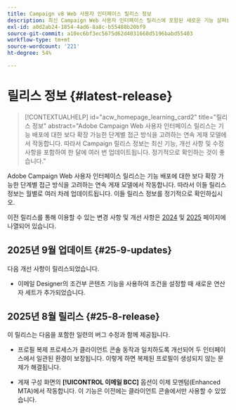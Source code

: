 ```yaml
---
title: Campaign v8 Web 사용자 인터페이스 릴리스 정보
description: 최신 Campaign Web 사용자 인터페이스 릴리스에 포함된 새로운 기능 살펴보기
exl-id: a0d2ab24-1854-4ad6-8a8c-b55488b20bf9
source-git-commit: a10ec6bf3ec5675d62d4031660d5196babd55403
workflow-type: tm+mt
source-wordcount: '221'
ht-degree: 54%

---
```


# 릴리스 정보 {#latest-release}

>[!CONTEXTUALHELP]
>id="acw_homepage_learning_card2"
>title="릴리스 정보"
>abstract="Adobe Campaign Web 사용자 인터페이스 릴리스는 기능 배포에 대한 보다 확장 가능한 단계별 접근 방식을 고려하는 연속 게재 모델에서 작동합니다. 따라서 Campaign 릴리스 정보는 최신 기능, 개선 사항 및 수정 사항을 포함하여 한 달에 여러 번 업데이트됩니다. 정기적으로 확인하는 것이 좋습니다."

Adobe Campaign Web 사용자 인터페이스 릴리스는 기능 배포에 대한 보다 확장 가능한 단계별 접근 방식을 고려하는 연속 게재 모델에서 작동합니다. 따라서 이들 릴리스 정보는 월별로 여러 차례 업데이트됩니다. 이들 릴리스 정보를 정기적으로 확인하십시오.

이전 릴리스를 통해 이용할 수 있는 변경 사항 및 개선 사항은 [2024](release-notes-24.md) 및 [2025](release-notes-25.md) 페이지에 나열되어 있습니다.

## 2025년 9월 업데이트 {#25-9-updates}

다음 개선 사항이 릴리스되었습니다.

* 이메일 Designer의 조건부 콘텐츠 기능을 사용하여 조건을 설정할 때 새로운 연산자 세트가 추가되었습니다.

## 2025년 8월 릴리스 {#25-8-release}

이 릴리스는 다음을 포함한 일련의 버그 수정과 함께 제공됩니다.

* 프로필 복제 프로세스가 클라이언트 콘솔 동작과 일치하도록 개선되어 두 인터페이스에서 일관된 환경이 보장됩니다. 이렇게 하면 복제된 프로필이 생성되지 않는 문제가 해결됩니다.

* 게재 구성 화면의 **[!UICONTROL 이메일 BCC]** 옵션이 이제 모멘텀(Enhanced MTA)에서 작동합니다. 이 기능은 이전에는 클라이언트 콘솔에서만 사용할 수 있었습니다.